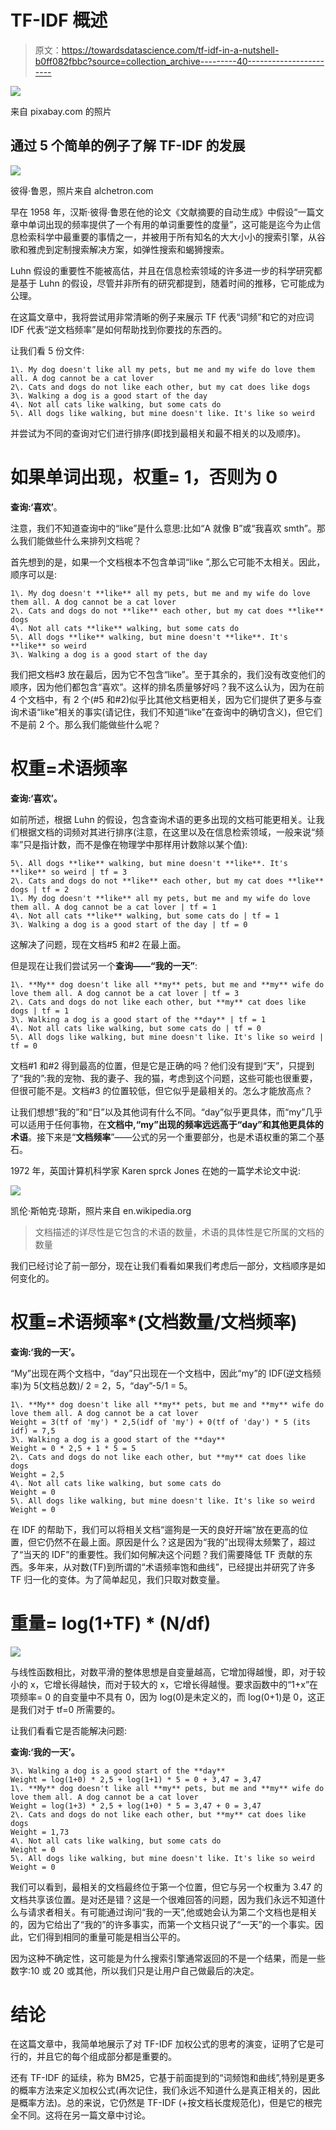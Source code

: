 # TF-IDF 概述

> 原文：<https://towardsdatascience.com/tf-idf-in-a-nutshell-b0ff082fbbc?source=collection_archive---------40----------------------->

![](img/3b97af101fa67c5845265011f6bf087a.png)

来自 pixabay.com 的照片

## 通过 5 个简单的例子了解 TF-IDF 的发展

![](img/17eac55b05aa9632cb175ace2e05a700.png)

彼得·鲁恩，照片来自 alchetron.com

早在 1958 年，汉斯·彼得·鲁恩在他的论文《文献摘要的自动生成》中假设“一篇文章中单词出现的频率提供了一个有用的单词重要性的度量”，这可能是迄今为止信息检索科学中最重要的事情之一，并被用于所有知名的大大小小的搜索引擎，从谷歌和雅虎到定制搜索解决方案，如弹性搜索和蝎狮搜索。

Luhn 假设的重要性不能被高估，并且在信息检索领域的许多进一步的科学研究都是基于 Luhn 的假设，尽管并非所有的研究都提到，随着时间的推移，它可能成为公理。

在这篇文章中，我将尝试用非常清晰的例子来展示 TF 代表“词频”和它的对应词 IDF 代表“逆文档频率”是如何帮助找到你要找的东西的。

让我们看 5 份文件:

```
1\. My dog doesn't like all my pets, but me and my wife do love them all. A dog cannot be a cat lover
2\. Cats and dogs do not like each other, but my cat does like dogs
3\. Walking a dog is a good start of the day
4\. Not all cats like walking, but some cats do
5\. All dogs like walking, but mine doesn't like. It's like so weird
```

并尝试为不同的查询对它们进行排序(即找到最相关和最不相关的以及顺序)。

# 如果单词出现，权重= 1，否则为 0

**查询:‘喜欢’**。

注意，我们不知道查询中的“like”是什么意思:比如“A 就像 B”或“我喜欢 smth”。那么我们能做些什么来排列文档呢？

首先想到的是，如果一个文档根本不包含单词“like ”,那么它可能不太相关。因此，顺序可以是:

```
1\. My dog doesn't **like** all my pets, but me and my wife do love them all. A dog cannot be a cat lover
2\. Cats and dogs do not **like** each other, but my cat does **like** dogs
4\. Not all cats **like** walking, but some cats do
5\. All dogs **like** walking, but mine doesn't **like**. It's **like** so weird
3\. Walking a dog is a good start of the day
```

我们把文档#3 放在最后，因为它不包含“like”。至于其余的，我们没有改变他们的顺序，因为他们都包含“喜欢”。这样的排名质量够好吗？我不这么认为，因为在前 4 个文档中，有 2 个(#5 和#2)似乎比其他文档更相关，因为它们提供了更多与查询术语“like”相关的事实(请记住，我们不知道“like”在查询中的确切含义)，但它们不是前 2 个。那么我们能做些什么呢？

# 权重=术语频率

**查询:‘喜欢’。**

如前所述，根据 Luhn 的假设，包含查询术语的更多出现的文档可能更相关。让我们根据文档的词频对其进行排序(注意，在这里以及在信息检索领域，一般来说“频率”只是指计数，而不是像在物理学中那样用计数除以某个值):

```
5\. All dogs **like** walking, but mine doesn't **like**. It's **like** so weird | tf = 3
2\. Cats and dogs do not **like** each other, but my cat does **like** dogs | tf = 2
1\. My dog doesn't **like** all my pets, but me and my wife do love them all. A dog cannot be a cat lover | tf = 1
4\. Not all cats **like** walking, but some cats do | tf = 1
3\. Walking a dog is a good start of the day | tf = 0
```

这解决了问题，现在文档#5 和#2 在最上面。

但是现在让我们尝试另一个**查询——“我的一天”**:

```
1\. **My** dog doesn't like all **my** pets, but me and **my** wife do love them all. A dog cannot be a cat lover | tf = 3
2\. Cats and dogs do not like each other, but **my** cat does like dogs | tf = 1
3\. Walking a dog is a good start of the **day** | tf = 1
4\. Not all cats like walking, but some cats do | tf = 0
5\. All dogs like walking, but mine doesn't like. It's like so weird | tf = 0
```

文档#1 和#2 得到最高的位置，但是它是正确的吗？他们没有提到“天”，只提到了“我的”:我的宠物、我的妻子、我的猫，考虑到这个问题，这些可能也很重要，但很可能不是。文档#3 的位置较低，但它似乎是最相关的。怎么才能放高点？

让我们想想“我的”和“日”以及其他词有什么不同。“day”似乎更具体，而“my”几乎可以适用于任何事物，在**文档中,“my”出现的频率远远高于“day”和其他更具体的术语**。接下来是“**文档频率**”——公式的另一个重要部分，也是术语权重的第二个基石。

1972 年，英国计算机科学家 Karen sprck Jones 在她的一篇学术论文中说:

![](img/53dfd1d24dc1d00cacf9c0cd2e4d3b9f.png)

凯伦·斯帕克·琼斯，照片来自 en.wikipedia.org

> 文档描述的详尽性是它包含的术语的数量，术语的具体性是它所属的文档的数量

我们已经讨论了前一部分，现在让我们看看如果我们考虑后一部分，文档顺序是如何变化的。

# 权重=术语频率*(文档数量/文档频率)

**查询:‘我的一天’。**

“My”出现在两个文档中，“day”只出现在一个文档中，因此“my”的 IDF(逆文档频率)为 5(文档总数)/ 2 = 2，5，“day”-5/1 = 5。

```
1\. **My** dog doesn't like all **my** pets, but me and **my** wife do love them all. A dog cannot be a cat lover
Weight = 3(tf of 'my') * 2,5(idf of 'my') + 0(tf of 'day') * 5 (its idf) = 7,5
3\. Walking a dog is a good start of the **day**
Weight = 0 * 2,5 + 1 * 5 = 5
2\. Cats and dogs do not like each other, but **my** cat does like dogs
Weight = 2,5
4\. Not all cats like walking, but some cats do
Weight = 0
5\. All dogs like walking, but mine doesn't like. It's like so weird
Weight = 0
```

在 IDF 的帮助下，我们可以将相关文档“遛狗是一天的良好开端”放在更高的位置，但它仍然不在最上面。原因是什么？这是因为“我的”出现得太频繁了，超过了“当天的 IDF”的重要性。我们如何解决这个问题？我们需要降低 TF 贡献的东西。多年来，从对数(TF)到所谓的“术语频率饱和曲线”，已经提出并研究了许多 TF 归一化的变体。为了简单起见，我们只取对数变量。

# 重量= log(1+TF) * (N/df)

![](img/92e0651fd59215cd3b028fb31cdf3892.png)

与线性函数相比，对数平滑的整体思想是自变量越高，它增加得越慢，即，对于较小的 x，它增长得越快，而对于较大的 x，它增长得越慢。要求函数中的“1+x”在项频率= 0 的自变量中不具有 0，因为 log(0)是未定义的，而 log(0+1)是 0，这正是我们对于 tf=0 所需要的。

让我们看看它是否能解决问题:

**查询:‘我的一天’。**

```
3\. Walking a dog is a good start of the **day**
Weight = log(1+0) * 2,5 + log(1+1) * 5 = 0 + 3,47 = 3,47
1\. **My** dog doesn't like all **my** pets, but me and **my** wife do love them all. A dog cannot be a cat lover
Weight = log(1+3) * 2,5 + log(1+0) * 5 = 3,47 + 0 = 3,47
2\. Cats and dogs do not like each other, but **my** cat does like dogs
Weight = 1,73
4\. Not all cats like walking, but some cats do
Weight = 0
5\. All dogs like walking, but mine doesn't like. It's like so weird
Weight = 0
```

我们可以看到，最相关的文档最终位于第一个位置，但它与另一个权重为 3.47 的文档共享该位置。是对还是错？这是一个很难回答的问题，因为我们永远不知道什么与请求者相关。有可能通过询问“我的一天”,他或她会认为第二个文档也是相关的，因为它给出了“我的”的许多事实，而第一个文档只说了“一天”的一个事实。因此，它们得到相同的重量可能是相当公平的。

因为这种不确定性，这可能是为什么搜索引擎通常返回的不是一个结果，而是一些数字:10 或 20 或其他，所以我们只是让用户自己做最后的决定。

# 结论

在这篇文章中，我简单地展示了对 TF-IDF 加权公式的思考的演变，证明了它是可行的，并且它的每个组成部分都是重要的。

还有 TF-IDF 的延续，称为 BM25，它基于前面提到的“词频饱和曲线”,特别是更多的概率方法来定义加权公式(再次记住，我们永远不知道什么是真正相关的，因此是概率方法)。总的来说，它仍然是 TF-IDF (+按文档长度规范化)，但是它的根完全不同。这将在另一篇文章中讨论。